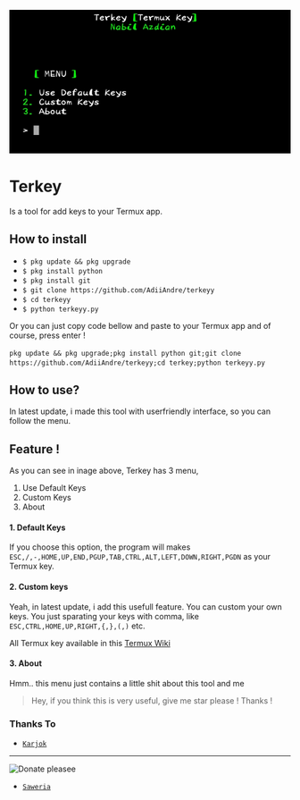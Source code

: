 ![Terkey Termux Key](screenshot.jpg)

# Terkey
Is a tool for add keys to your Termux app.

## How to install

* `$ pkg update && pkg upgrade`
* `$ pkg install python`
* `$ pkg install git`
* `$ git clone https://github.com/AdiiAndre/terkeyy`
* `$ cd terkeyy`
* `$ python terkeyy.py`


Or you can just copy code bellow and paste to your Termux app and of course, press enter !

```pkg update && pkg upgrade;pkg install python git;git clone https://github.com/AdiiAndre/terkeyy;cd terkey;python terkeyy.py```

## How to use?
In latest update, i made this tool with userfriendly interface, so you can follow the menu.

## Feature !

As you can see in inage above, Terkey has 3 menu,

1. Use Default Keys
1. Custom Keys
1. About

#### 1. Default Keys
If you choose this option, the program will makes
`ESC,/,-,HOME,UP,END,PGUP,TAB,CTRL,ALT,LEFT,DOWN,RIGHT,PGDN`
as your Termux key.

#### 2. Custom keys
Yeah, in latest update, i add this usefull feature. You can custom your own keys.
You just sparating your keys with comma, like `ESC,CTRL,HOME,UP,RIGHT,{,},(,)` etc.

All Termux key available in this [Termux Wiki](https://wiki.termux.com/wiki/Touch_Keyboard)

#### 3. About
Hmm.. this menu just contains a little shit about this tool and me

> Hey, if you think this is very useful, give me star please !
> Thanks !
### Thanks To
* [`Karjok`](https://github.com/karjok)
-----------------
![Donate pleasee](donate.jpg)
* [`Saweria`](https://saweria.co/taka12)
